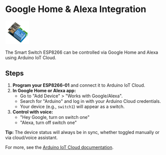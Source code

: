 # Google Home & Alexa Integration

<img src="Relay-module-with-ESP8266.png" width=15% alt="ESP8266-01-5V-WiFi-Relay-Module">

The Smart Switch ESP8266 can be controlled via Google Home and Alexa using Arduino IoT Cloud.

## Steps

1. **Program your ESP8266-01** and connect it to Arduino IoT Cloud.
2. **In Google Home or Alexa app:**
   - Go to "Add Device" > "Works with Google/Alexa".
   - Search for "Arduino" and log in with your Arduino Cloud credentials.
   - Your device (e.g., `switch1`) will appear as a switch.
3. **Control with voice:**
   - "Hey Google, turn on switch one"
   - "Alexa, turn off switch one"

**Tip:** The device status will always be in sync, whether toggled manually or via cloud/voice assistant.

For more, see the [Arduino IoT Cloud documentation](https://docs.arduino.cc/cloud/iot-cloud/integrations/google-home/).
